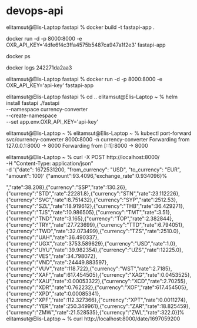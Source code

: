 # devops-api

elitamsut@Elis-Laptop fastapi % docker build -t fastapi-app .

docker run -d -p 8000:8000 -e OXR_API_KEY='4dfe6f4c3ffa4575b5487ca947a1f2e3' fastapi-app

docker ps

docker logs 242271da2aa3

elitamsut@Elis-Laptop fastapi % docker run -d -p 8000:8000 -e OXR_API_KEY='api-key' fastapi-app



elitamsut@Elis-Laptop fastapi % cd ..
elitamsut@Elis-Laptop ~ % helm install fastapi ./fastapi \
--namespace currency-converter \
--create-namespace \
--set app.env.OXR_API_KEY='api-key'


elitamsut@Elis-Laptop ~ % 
elitamsut@Elis-Laptop ~ % kubectl port-forward svc/currency-converter 8000:8000 -n currency-converter
Forwarding from 127.0.0.1:8000 -> 8000
Forwarding from [::1]:8000 -> 8000



elitamsut@Elis-Laptop ~ % curl -X POST http://localhost:8000/ \
-H "Content-Type: application/json" \
-d '{"date": 1672531200, "from_currency": "USD", "to_currency": "EUR", "amount": 100}'
{"amount":93.4096,"exchange_rate":0.934096}%                                           


","rate":38.208},{"currency":"SSP","rate":130.26},{"currency":"STD","rate":22281.8},{"currency":"STN","rate":23.112226},{"currency":"SVC","rate":8.751432},{"currency":"SYP","rate":2512.53},{"currency":"SZL","rate":18.919612},{"currency":"THB","rate":36.429271},{"currency":"TJS","rate":10.986505},{"currency":"TMT","rate":3.51},{"currency":"TND","rate":3.165},{"currency":"TOP","rate":2.382844},{"currency":"TRY","rate":27.723699},{"currency":"TTD","rate":6.794051},{"currency":"TWD","rate":32.073499},{"currency":"TZS","rate":2510.0},{"currency":"UAH","rate":36.490337},{"currency":"UGX","rate":3753.589629},{"currency":"USD","rate":1.0},{"currency":"UYU","rate":39.982354},{"currency":"UZS","rate":12225.0},{"currency":"VES","rate":34.798072},{"currency":"VND","rate":24449.883597},{"currency":"VUV","rate":118.722},{"currency":"WST","rate":2.7185},{"currency":"XAF","rate":617.454505},{"currency":"XAG","rate":0.0453525},{"currency":"XAU","rate":0.00053322},{"currency":"XCD","rate":2.70255},{"currency":"XDR","rate":0.762232},{"currency":"XOF","rate":617.454505},{"currency":"XPD","rate":0.00085341},{"currency":"XPF","rate":112.327366},{"currency":"XPT","rate":0.0011274},{"currency":"YER","rate":250.349961},{"currency":"ZAR","rate":18.825459},{"currency":"ZMW","rate":21.528535},{"currency":"ZWL","rate":322.0}]%                                                                        
elitamsut@Elis-Laptop ~ % curl http://localhost:8000/date/1697059200



